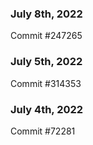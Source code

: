 ### July 8th, 2022

Commit #247265

### July 5th, 2022

Commit #314353


### July 4th, 2022

Commit #72281
